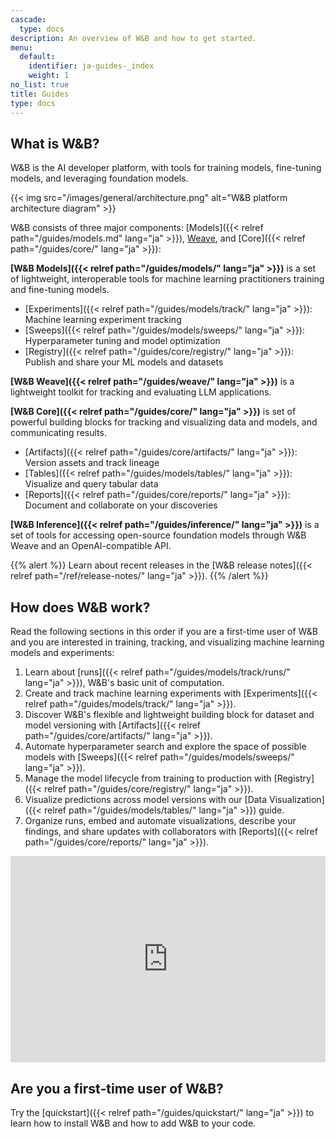 ```yaml
---
cascade:
  type: docs
description: An overview of W&B and how to get started.
menu:
  default:
    identifier: ja-guides-_index
    weight: 1
no_list: true
title: Guides
type: docs
---
```


## What is W&B?

W&B is the AI developer platform, with tools for training models, fine-tuning models, and leveraging foundation models.

{{< img src="/images/general/architecture.png" alt="W&B platform architecture diagram" >}}

W&B consists of three major components: [Models]({{< relref path="/guides/models.md" lang="ja" >}}), [Weave](https://wandb.github.io/weave/), and [Core]({{< relref path="/guides/core/" lang="ja" >}}):

**[W&B Models]({{< relref path="/guides/models/" lang="ja" >}})** is a set of lightweight, interoperable tools for machine learning practitioners training and fine-tuning models.
- [Experiments]({{< relref path="/guides/models/track/" lang="ja" >}}): Machine learning experiment tracking
- [Sweeps]({{< relref path="/guides/models/sweeps/" lang="ja" >}}): Hyperparameter tuning and model optimization
- [Registry]({{< relref path="/guides/core/registry/" lang="ja" >}}): Publish and share your ML models and datasets

**[W&B Weave]({{< relref path="/guides/weave/" lang="ja" >}})** is a lightweight toolkit for tracking and evaluating LLM applications.

**[W&B Core]({{< relref path="/guides/core/" lang="ja" >}})** is set of powerful building blocks for tracking and visualizing data and models, and communicating results.
- [Artifacts]({{< relref path="/guides/core/artifacts/" lang="ja" >}}): Version assets and track lineage
- [Tables]({{< relref path="/guides/models/tables/" lang="ja" >}}): Visualize and query tabular data
- [Reports]({{< relref path="/guides/core/reports/" lang="ja" >}}): Document and collaborate on your discoveries

**[W&B Inference]({{< relref path="/guides/inference/" lang="ja" >}})** is a set of tools for accessing open-source foundation models through W&B Weave and an OpenAI-compatible API.

{{% alert %}}
Learn about recent releases in the [W&B release notes]({{< relref path="/ref/release-notes/" lang="ja" >}}).
{{% /alert %}}

## How does W&B work?

Read the following sections in this order if you are a first-time user of W&B and you are interested in training, tracking, and visualizing machine learning models and experiments:

1. Learn about [runs]({{< relref path="/guides/models/track/runs/" lang="ja" >}}), W&B's basic unit of computation.
2. Create and track machine learning experiments with [Experiments]({{< relref path="/guides/models/track/" lang="ja" >}}).
3. Discover W&B's flexible and lightweight building block for dataset and model versioning with [Artifacts]({{< relref path="/guides/core/artifacts/" lang="ja" >}}).
4. Automate hyperparameter search and explore the space of possible models with [Sweeps]({{< relref path="/guides/models/sweeps/" lang="ja" >}}).
5. Manage the model lifecycle from training to production with [Registry]({{< relref path="/guides/core/registry/" lang="ja" >}}).
6. Visualize predictions across model versions with our [Data Visualization]({{< relref path="/guides/models/tables/" lang="ja" >}}) guide.
7. Organize runs, embed and automate visualizations, describe your findings, and share updates with collaborators with [Reports]({{< relref path="/guides/core/reports/" lang="ja" >}}).

<iframe width="100%" height="330" src="https://www.youtube.com/embed/tHAFujRhZLA" title="Weights &amp; Biases End-to-End Demo" frameborder="0" allow="accelerometer; autoplay; clipboard-write; encrypted-media; gyroscope; picture-in-picture; web-share" allowfullscreen></iframe>

## Are you a first-time user of W&B?

Try the [quickstart]({{< relref path="/guides/quickstart/" lang="ja" >}}) to learn how to install W&B and how to add W&B to your code.